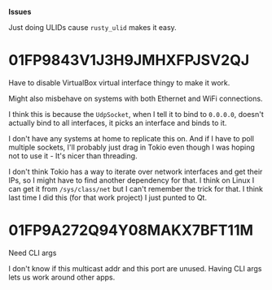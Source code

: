 **Issues**

Just doing ULIDs cause `rusty_ulid` makes it easy.

# 01FP9843V1J3H9JMHXFPJSV2QJ

Have to disable VirtualBox virtual interface thingy to make it work.

Might also misbehave on systems with both Ethernet and WiFi connections.

I think this is because the `UdpSocket`, when I tell it to bind to
`0.0.0.0`, doesn't actually bind to all interfaces, it picks an interface
and binds to it.

I don't have any systems at home to replicate this on. And if I have
to poll multiple sockets, I'll probably just drag in Tokio even
though I was hoping not to use it - It's nicer than threading.

I don't think Tokio has a way to iterate over network interfaces
and get their IPs, so I might have to find another dependency
for that. I think on Linux I can get it from `/sys/class/net` but
I can't remember the trick for that. I think last time I did this
(for that work project) I just punted to Qt.

# 01FP9A272Q94Y08MAKX7BFT11M

Need CLI args

I don't know if this multicast addr and this port are unused.
Having CLI args lets us work around other apps.
